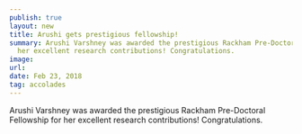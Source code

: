 ```yaml
---
publish: true
layout: new
title: Arushi gets prestigious fellowship!
summary: Arushi Varshney was awarded the prestigious Rackham Pre-Doctoral Fellowship for
  her excellent research contributions! Congratulations.
image: 
url:
date: Feb 23, 2018
tag: accolades
---
```


Arushi Varshney was awarded the prestigious Rackham Pre-Doctoral Fellowship for
her excellent research contributions! Congratulations.
